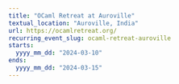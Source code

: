```yaml
---
title: "OCaml Retreat at Auroville"
textual_location: "Auroville, India"
url: https://ocamlretreat.org/
recurring_event_slug: ocaml-retreat-auroville
starts:
  yyyy_mm_dd: "2024-03-10"
ends:
  yyyy_mm_dd: "2024-03-15"
---
```

